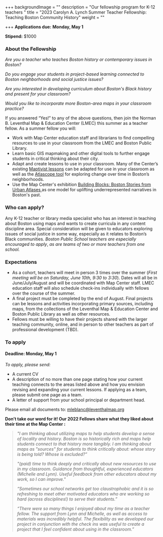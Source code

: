 +++
backgroundImage = ""
description = "Our fellowship program for K-12 teachers "
title = "2023 Carolyn A. Lynch Summer Teacher Fellowship: Teaching Boston Community History"
weight = ""

+++
**Applications due:** **Monday, May 1**

**Stipend:** $1000

### **About the Fellowship**

_Are you a teacher who teaches Boston history or contemporary issues in Boston?_

_Do you engage your students in project-based learning connected to Boston neighborhoods and social justice issues?_

_Are you interested in developing curriculum about Boston's Black history and present for your classroom?_

_Would you like to incorporate more Boston-area maps in your classroom practice?_

If you answered “Yes!” to any of the above questions, then join the Norman B. Leventhal Map & Education Center (LMEC) this summer as a teacher fellow. As a summer fellow you will:

* Work with Map Center education staff and librarians to find compelling resources to use in your classroom from the LMEC and Boston Public Library.
* Learn basic GIS mapmaking and other digital tools to further engage students in critical thinking about their city.
* Adapt and create lessons to use in your classroom. Many of the Center’s existing [Maptivist lessons](https://www.leventhalmap.org/education/k12/maptivists/) can be adapted for use in your classroom as well as the [Atlascope tool](https://atlascope.leventhalmap.org/) for exploring change over time in Boston’s neighborhoods.
* Use the Map Center's exhibition [Building Blocks: Boston Stories from Urban Atlases ](https://www.leventhalmap.org/digital-exhibitions/building-blocks/)as one model for uplifting underrepresented narratives in Boston's past. 

### **Who can apply?**

Any K-12 teacher or library media specialist who has an interest in teaching about Boston using maps and wants to create curricula in any content discipline area. Special consideration will be given to educators exploring issues of social justice in some way, especially as it relates to Boston’s Black communities. _Boston Public School teachers are especially encouraged to apply_, _as are teams of two or more teachers from one school._

### **Expectations**

* As a cohort, teachers will meet in person 3 times over the summer (_First meeting will be on Saturday, June 10th, 9:30 to 3:30_). Dates will all be in June/July/August and will be coordinated with Map Center staff. LMEC education staff will also schedule check-ins individually with fellows over the course of the summer.
* A final project must be completed by the end of August. Final projects can be lessons and activities incorporating primary sources, including maps, from the collections of the Leventhal Map & Education Center and Boston Public Library as well as other resources.
* Fellows must be willing to have their projects shared with the larger teaching community, online, and in person to other teachers as part of professional development (TBD).

### **To apply**

#### **Deadline: Monday, May 1**

_To apply, please send:_

* A current CV
* A description of no more than one page stating how your current teaching connects to the areas listed above and how you envision revising and expanding your current lessons. If applying as a team, please submit one page as a team.
* A letter of support from your school principal or department head.

Please email all documents to: [mleblanc@leventhalmap.org](mailto:mleblanc@leventhalmap.org)

**Don’t take our word for it! Our 2022 Fellows share what they liked about their time at the Map Center :**

> _"I am thinking about utilizing maps to help students develop a sense of locality and history. Boston is so historically rich and maps help students connect to that history more tangibly. I am thinking about maps as "sources" for students to think critically about: whose story is being told? Whose is excluded?”_
>
> _"(paid) time to think deeply and critically about new resources to use in my classroom. Guidance from thoughtful, experienced educators (Michelle and Lynn). Useful feedback from other educators about my work, so I can improve."_
>
> _“Sometimes our school networks get too claustrophobic and it is so refreshing to meet other motivated educators who are working so hard (across disciplines!) to serve their students.”_
>
> _“There were so many things I enjoyed about my time as a teacher fellow. The support from Lynn and Michelle, as well as access to materials was incredibly helpful. The flexibility as we developed our project in conjunction with the check ins was useful to create a project that I feel confident about using in the classroom.”_